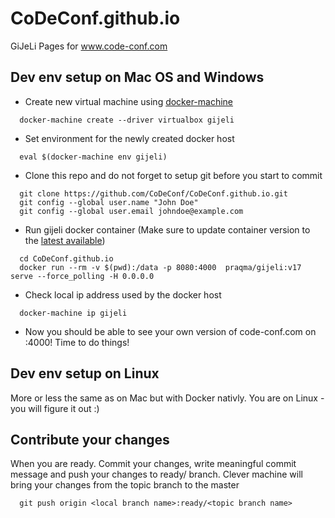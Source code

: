 CoDeConf.github.io                                                                                              
=================

GiJeLi Pages for www.code-conf.com                                                                                   

Dev env setup on Mac OS and Windows
-----------------------------------

* Create new virtual machine using [docker-machine](https://docs.docker.com/installation/mac/)

```shell
  docker-machine create --driver virtualbox gijeli
```

* Set environment for the newly created docker host

```shell
  eval $(docker-machine env gijeli)
```

* Clone this repo and do not forget to setup git before you start to commit

```shell
  git clone https://github.com/CoDeConf/CoDeConf.github.io.git
  git config --global user.name "John Doe"
  git config --global user.email johndoe@example.com
```

* Run gijeli docker container (Make sure to update container version to the [latest available](https://hub.docker.com/r/praqma/gijeli/tags/))

```shell
  cd CoDeConf.github.io
  docker run --rm -v $(pwd):/data -p 8080:4000  praqma/gijeli:v17 serve --force_polling -H 0.0.0.0
```

* Check local ip address used by the docker host

```shell
  docker-machine ip gijeli
```

* Now you should be able to see your own version of code-conf.com on <local ip from the previous command>:4000! Time to do things!

Dev env setup on Linux
-----------------------  

More or less the same as on Mac but with Docker nativly. You are on Linux - you will figure it out :)

Contribute your changes
-----------------------

When you are ready. Commit your changes, write meaningful commit message and push your changes to ready/<topic> branch. Clever machine will bring your changes from the topic branch to the master

```shell
  git push origin <local branch name>:ready/<topic branch name> 
```
